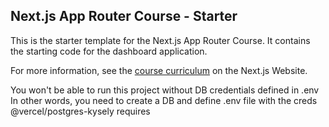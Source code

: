 ## Next.js App Router Course - Starter

This is the starter template for the Next.js App Router Course. It contains the starting code for the dashboard application.

For more information, see the [course curriculum](https://nextjs.org/learn) on the Next.js Website.

You won't be able to run this project without DB credentials defined in .env
In other words, you need to create a DB and define .env file with the creds @vercel/postgres-kysely requires
